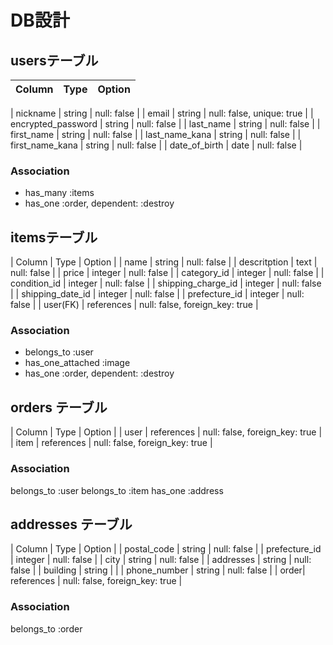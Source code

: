 # DB設計
## usersテーブル
| Column | Type | Option |
|-|-|-|

| nickname | string | null: false |
| email | string | null: false, unique: true |
| encrypted_password | string | null: false |
| last_name | string | null: false |
| first_name | string | null: false |
| last_name_kana | string | null: false |
| first_name_kana | string | null: false |
| date_of_birth | date | null: false |
### Association
- has_many :items
- has_one :order, dependent: :destroy

## itemsテーブル
| Column | Type | Option |
| name | string | null: false |
| descritption | text | null: false |
| price | integer | null: false |
| category_id | integer | null: false |
| condition_id | integer | null: false |
| shipping_charge_id | integer | null: false |
| shipping_date_id | integer | null: false |
| prefecture_id | integer | null: false |
| user(FK) | references | null: false, foreign_key: true |
### Association
- belongs_to :user
- has_one_attached :image
- has_one :order, dependent: :destroy


## orders テーブル
| Column | Type | Option |
| user | references | null: false, foreign_key: true |
| item | references | null: false, foreign_key: true |
### Association
belongs_to :user
belongs_to :item
has_one :address

## addresses テーブル
| Column | Type | Option |
| postal_code | string | null: false |
| prefecture_id  | integer | null: false |
| city | string | null: false |
| addresses | string | null: false |
| building | string |  |
| phone_number | string | null: false |
| order| references | null: false, foreign_key: true |
### Association
belongs_to :order
